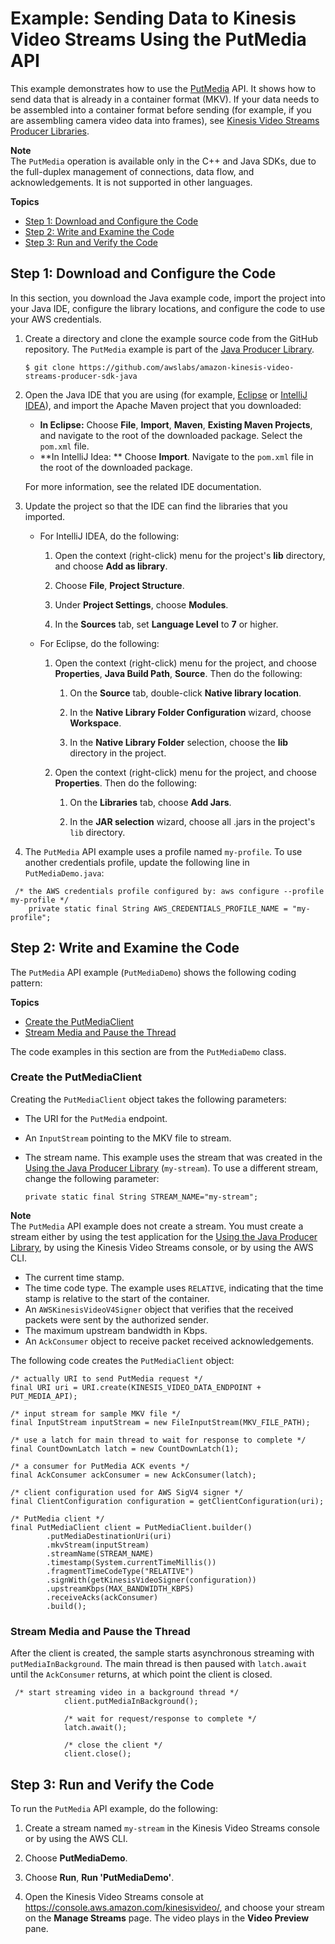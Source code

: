 # Example: Sending Data to Kinesis Video Streams Using the PutMedia API<a name="examples-putmedia"></a>

This example demonstrates how to use the [PutMedia](http://docs.aws.amazon.com/kinesisvideostreams/latest/dg/API_dataplane_PutMedia.html) API\. It shows how to send data that is already in a container format \(MKV\)\. If your data needs to be assembled into a container format before sending \(for example, if you are assembling camera video data into frames\), see [Kinesis Video Streams Producer Libraries](producer-sdk.md)\.

**Note**  
The `PutMedia` operation is available only in the C\+\+ and Java SDKs, due to the full\-duplex management of connections, data flow, and acknowledgements\. It is not supported in other languages\.

**Topics**
+ [Step 1: Download and Configure the Code](#examples-putmedia-download)
+ [Step 2: Write and Examine the Code](#examples-putmedia-write)
+ [Step 3: Run and Verify the Code](#examples-putmedia-run)

## Step 1: Download and Configure the Code<a name="examples-putmedia-download"></a>

In this section, you download the Java example code, import the project into your Java IDE, configure the library locations, and configure the code to use your AWS credentials\.

1. Create a directory and clone the example source code from the GitHub repository\. The `PutMedia` example is part of the [Java Producer Library](producer-sdk-javaapi.md)\.

   ```
   $ git clone https://github.com/awslabs/amazon-kinesis-video-streams-producer-sdk-java
   ```

1. Open the Java IDE that you are using \(for example, [Eclipse](http://www.eclipse.org/) or [IntelliJ IDEA](https://www.jetbrains.com/idea/)\), and import the Apache Maven project that you downloaded: 
   + **In Eclipse:** Choose **File**, **Import**, **Maven**, **Existing Maven Projects**, and navigate to the root of the downloaded package\. Select the `pom.xml` file\.
   + **In IntelliJ Idea: ** Choose **Import**\. Navigate to the `pom.xml` file in the root of the downloaded package\.

    For more information, see the related IDE documentation\.

1. Update the project so that the IDE can find the libraries that you imported\.
   + For IntelliJ IDEA, do the following:

     1. Open the context \(right\-click\) menu for the project's **lib** directory, and choose **Add as library**\.

     1. Choose **File**, **Project Structure**\. 

     1. Under **Project Settings**, choose **Modules**\. 

     1. In the **Sources** tab, set **Language Level** to **7** or higher\.
   + For Eclipse, do the following:

     1. Open the context \(right\-click\) menu for the project, and choose **Properties**, **Java Build Path**, **Source**\. Then do the following:

        1. On the **Source** tab, double\-click **Native library location**\.

        1. In the **Native Library Folder Configuration** wizard, choose **Workspace**\.

        1. In the **Native Library Folder** selection, choose the **lib** directory in the project\.

     1. Open the context \(right\-click\) menu for the project, and choose **Properties**\. Then do the following:

        1. On the **Libraries** tab, choose **Add Jars**\.

        1. In the **JAR selection** wizard, choose all \.jars in the project's `lib` directory\.

1.  The `PutMedia` API example uses a profile named `my-profile`\. To use another credentials profile, update the following line in `PutMediaDemo.java`:

   ```
    /* the AWS credentials profile configured by: aws configure --profile my-profile */
       private static final String AWS_CREDENTIALS_PROFILE_NAME = "my-profile";
   ```

## Step 2: Write and Examine the Code<a name="examples-putmedia-write"></a>

The `PutMedia` API example \(`PutMediaDemo`\) shows the following coding pattern:

**Topics**
+ [Create the PutMediaClient](#producersdk-javaapi-writecode-putmediaapi-putmediaclient)
+ [Stream Media and Pause the Thread](#producersdk-javaapi-writecode-putmediaapi-run)

The code examples in this section are from the `PutMediaDemo` class\.

### Create the PutMediaClient<a name="producersdk-javaapi-writecode-putmediaapi-putmediaclient"></a>

Creating the `PutMediaClient` object takes the following parameters:
+ The URI for the `PutMedia` endpoint\.
+ An `InputStream` pointing to the MKV file to stream\.
+ The stream name\. This example uses the stream that was created in the [Using the Java Producer Library](producer-sdk-javaapi.md) \(`my-stream`\)\. To use a different stream, change the following parameter:

  ```
  private static final String STREAM_NAME="my-stream";
  ```
**Note**  
The `PutMedia` API example does not create a stream\. You must create a stream either by using the test application for the [Using the Java Producer Library](producer-sdk-javaapi.md), by using the Kinesis Video Streams console, or by using the AWS CLI\.
+ The current time stamp\.
+ The time code type\. The example uses `RELATIVE`, indicating that the time stamp is relative to the start of the container\.
+ An `AWSKinesisVideoV4Signer` object that verifies that the received packets were sent by the authorized sender\.
+ The maximum upstream bandwidth in Kbps\.
+ An `AckConsumer` object to receive packet received acknowledgements\.

The following code creates the `PutMediaClient` object:

```
/* actually URI to send PutMedia request */
final URI uri = URI.create(KINESIS_VIDEO_DATA_ENDPOINT + PUT_MEDIA_API);

/* input stream for sample MKV file */
final InputStream inputStream = new FileInputStream(MKV_FILE_PATH);

/* use a latch for main thread to wait for response to complete */
final CountDownLatch latch = new CountDownLatch(1);

/* a consumer for PutMedia ACK events */
final AckConsumer ackConsumer = new AckConsumer(latch);

/* client configuration used for AWS SigV4 signer */
final ClientConfiguration configuration = getClientConfiguration(uri);

/* PutMedia client */
final PutMediaClient client = PutMediaClient.builder()
        .putMediaDestinationUri(uri)
        .mkvStream(inputStream)
        .streamName(STREAM_NAME)
        .timestamp(System.currentTimeMillis())
        .fragmentTimeCodeType("RELATIVE")
        .signWith(getKinesisVideoSigner(configuration))
        .upstreamKbps(MAX_BANDWIDTH_KBPS)
        .receiveAcks(ackConsumer)
        .build();
```

### Stream Media and Pause the Thread<a name="producersdk-javaapi-writecode-putmediaapi-run"></a>

After the client is created, the sample starts asynchronous streaming with `putMediaInBackground`\. The main thread is then paused with `latch.await` until the `AckConsumer` returns, at which point the client is closed\.

```
 /* start streaming video in a background thread */
            client.putMediaInBackground();

            /* wait for request/response to complete */
            latch.await();

            /* close the client */
            client.close();
```

## Step 3: Run and Verify the Code<a name="examples-putmedia-run"></a>

To run the `PutMedia` API example, do the following:

1. Create a stream named `my-stream` in the Kinesis Video Streams console or by using the AWS CLI\.

1. Choose **PutMediaDemo**\.

1. Choose **Run**, **Run 'PutMediaDemo'**\.

1. Open the Kinesis Video Streams console at [https://console\.aws\.amazon\.com/kinesisvideo/](https://console.aws.amazon.com/kinesisvideo/), and choose your stream on the **Manage Streams** page\. The video plays in the **Video Preview** pane\.